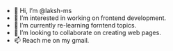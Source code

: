 - 👋 Hi, I’m @laksh-ms
- 👀 I’m interested in working on frontend development.
- 🌱 I’m currently re-learning forntend topics.
- 💞️ I’m looking to collaborate on creating web pages.
- 📫 Reach me on my gmail.

<!---
laksh-ms/laksh-ms is a ✨ special ✨ repository because its `README.md` (this file) appears on your GitHub profile.
You can click the Preview link to take a look at your changes.
--->
